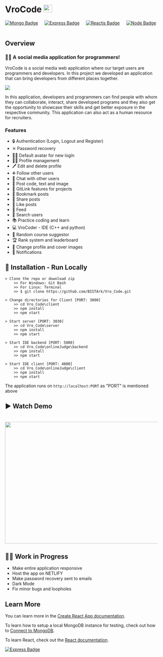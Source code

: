 #  VroCode <img src="https://user-images.githubusercontent.com/40259745/150183306-2b9667cf-2230-4a5b-af51-3781ca6fefae.png " height="25px" width = "28px"/>
[![Mongo Badge](http://img.shields.io/badge/Database%20-MongoDB-darkgreen?style=for-the-badge&logo=mongodb)](https://www.mongodb.com/)
&emsp;
[![Express Badge](http://img.shields.io/badge/Server%20-Express-black?style=for-the-badge&logo=express)](https://expressjs.com/)
&emsp;
[![Reactjs Badge](http://img.shields.io/badge/Client%20-React-blue?style=for-the-badge&logo=react)](https://reactjs.org/)
&emsp;
[![Node Badge](http://img.shields.io/badge/Backend%20-Node-green?style=for-the-badge&logo=node.js)](https://nodejs.org/en/)
&emsp;

## Overview
### 👨‍💻 A social media application for programmers! 
VroCode is a social media web application where our target users are programmers and developers. In this project we developed an application that can bring developers from different places together.
<br>

<img src="https://user-images.githubusercontent.com/40259745/150280687-c7580d10-b1c8-4dae-b103-cd81fd93634b.png" border-radius="20px"/>

 

In this application, developers and programmers can find people with whom they can collaborate, interact, share developed programs and they also get the opportunity to showcase their skills and get better exposure in the respective community. This application can also act as a human resource for recruiters.

### Features
* 🔒 Authentication (Login, Logout and Register)
* ✳️ Password recovery
* 🙍‍♂️ Default avatar for new login
* 👨‍💻 Profile management
* 🖊️ Edit and delete profile
* ➕ Follow other users
* 💬 Chat with other users
* 🤳 Post code, text and image
* 🔗 GitLink features for projects
* 🔖 Bookmark posts
* 📲 Share posts
* 💓 Like posts
* 📰 Feed
* 🔎 Search users
* 📚 Practice coding and learn 
* 💻 VroCoder - IDE (C++ and python)
* 📑 Random course suggestor 
* 🏆 Rank system and leaderboard
* 📸 Change profile and cover images
* 🔔 Notifications



## 📂 Installation - Run Locally 
```
> Clone the repo or download zip
    >> For Windows: Git Bash
    >> For Linux: Terminal
    >> $ git clone https://github.com/BISTArk/Vro_Code.git
    
> Change directories for Client [PORT: 3000]
    >> cd Vro_Code\client 
    >> npm install
    >> npm start
    
> Start server [PORT: 3030]
    >> cd Vro_Code\server 
    >> npm install
    >> npm start
 
> Start IDE backend [PORT: 5000]
    >> cd Vro_Code\onlineJudge\backend
    >> npm install
    >> npm start

> Start IDE client [PORT: 4000]
    >> cd Vro_Code\onlineJudge\client
    >> npm install
    >> npm start

```
The application runs on  `http://localhost:PORT` as "PORT" is mentioned above

## ▶️ Watch Demo

# <a href="https://drive.google.com/file/d/11l-Pl86BqOASVXCe6NB8r6zF9wdRIEux/view"><img src="https://user-images.githubusercontent.com/40259745/150282924-be6113d1-a0d0-40b4-a259-6405bdd13a07.png"  height="400px" width = " 700px"></a>

## 🧑‍🔧 Work in Progress
* Make entire application responsive
* Host the app on NETLIFY 
* Make password recovery sent to emails
* Dark Mode
* Fix minor bugs and loopholes


## Learn More

You can learn more in the [Create React App documentation](https://facebook.github.io/create-react-app/docs/getting-started).

To learn how to setup a local MongoDB instance for testing, check out how to [Connect to MongoDB](https://docs.mongodb.com/guides/server/drivers/).

To learn React, check out the [React documentation](https://reactjs.org/).

[![Express Badge](http://img.shields.io/badge/Documentation%20-Open-red?style=for-the-badge&logo=)](https://drive.google.com/file/d/1gocjgZvCYp3HrYwRkDoAnXjXg6RG1hGy/view?usp=sharing)
&emsp;
